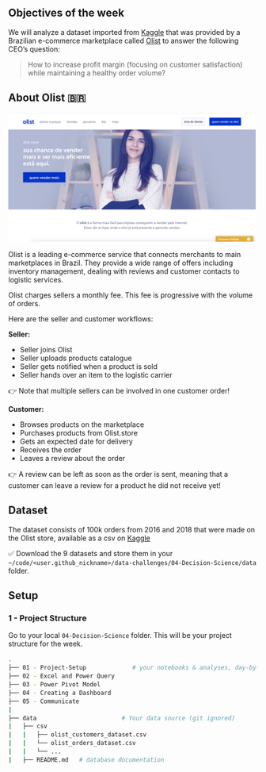 ## Objectives of the week

We will analyze a dataset imported from [Kaggle](https://www.kaggle.com/olistbr/brazilian-ecommerce) that was provided by a Brazilian e-commerce marketplace called [Olist](https://www.olist.com) to answer the following CEO’s question:


> How to increase profit margin (focusing on customer satisfaction) while maintaining a healthy order volume?

## About Olist 🇧🇷

<img src="https://raw.githubusercontent.com/lewagon/data-images/master/best-practices/olist.png" width="500"/>

Olist is a leading e-commerce service that connects merchants to main marketplaces in Brazil. They provide a wide range of offers including inventory management, dealing with reviews and customer contacts to logistic services.

Olist charges sellers a monthly fee. This fee is progressive with the volume of orders.

Here are the seller and customer workflows:

**Seller:**

- Seller joins Olist
- Seller uploads products catalogue
- Seller gets notified when a product is sold
- Seller hands over an item to the logistic carrier

👉 Note that multiple sellers can be involved in one customer order!

**Customer:**

- Browses products on the marketplace
- Purchases products from Olist.store
- Gets an expected date for delivery
- Receives the order
- Leaves a review about the order

👉 A review can be left as soon as the order is sent, meaning that a customer can leave a review for a product he did not receive yet!

## Dataset

The dataset consists of 100k orders from 2016 and 2018 that were made on the Olist store, available as a csv on [Kaggle](https://www.kaggle.com/olistbr/brazilian-ecommerce)

✅ Download the 9 datasets and store them in your `~/code/<user.github_nickname>/data-challenges/04-Decision-Science/data` folder.

## Setup

### 1 - Project Structure
Go to your local `04-Decision-Science` folder.
This will be your project structure for the week.

```bash
.
├── 01 - Project-Setup             # your notebooks & analyses, day-by-day
├── 02 - Excel and Power Query
├── 03 - Power Pivot Model
├── 04 - Creating a Dashboard
├── 05 - Communicate
|
├── data                        # Your data source (git ignored)
|   ├── csv
|   |   ├── olist_customers_dataset.csv
|   |   └── olist_orders_dataset.csv
|   |   └── ...
|   ├── README.md   # database documentation

```

